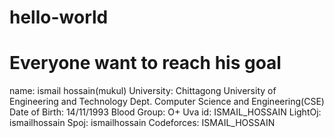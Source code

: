 # hello-world
# Everyone want to reach his goal
name: ismail hossain(mukul)
University: Chittagong University of Engineering and Technology
Dept. Computer Science and Engineering(CSE)
Date of Birth: 14/11/1993
Blood Group: O+
Uva id: ISMAIL_HOSSAIN
LightOj: ismailhossain
Spoj: ismailhossain
Codeforces: ISMAIL_HOSSAIN
